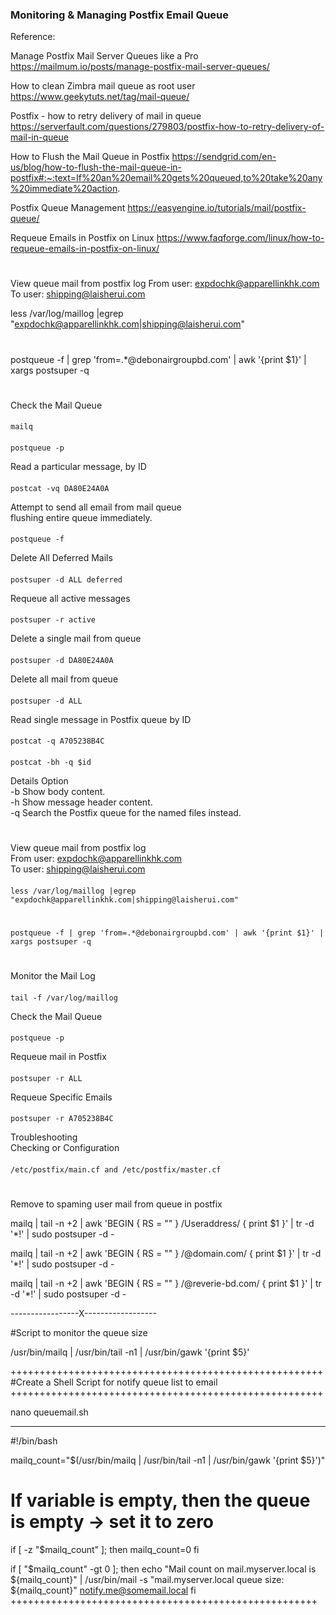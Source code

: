 
### Monitoring & Managing Postfix Email Queue

Reference:

Manage Postfix Mail Server Queues like a Pro
https://mailmum.io/posts/manage-postfix-mail-server-queues/


How to clean Zimbra mail queue as root user
https://www.geekytuts.net/tag/mail-queue/

Postfix - how to retry delivery of mail in queue
https://serverfault.com/questions/279803/postfix-how-to-retry-delivery-of-mail-in-queue

How to Flush the Mail Queue in Postfix
https://sendgrid.com/en-us/blog/how-to-flush-the-mail-queue-in-postfix#:~:text=If%20an%20email%20gets%20queued,to%20take%20any%20immediate%20action.

Postfix Queue Management
https://easyengine.io/tutorials/mail/postfix-queue/

Requeue Emails in Postfix on Linux
https://www.faqforge.com/linux/how-to-requeue-emails-in-postfix-on-linux/

#

#
View queue mail from postfix log 
From user: expdochk@apparellinkhk.com
To user: shipping@laisherui.com

less /var/log/maillog |egrep "expdochk@apparellinkhk.com|shipping@laisherui.com"

#

postqueue -f | grep 'from=.*@debonairgroupbd.com' | awk '{print $1}' | xargs postsuper -q

#

Check the Mail Queue
####
    mailq 
####
    postqueue -p 

Read a particular message, by ID 
####
    postcat -vq DA80E24A0A

Attempt to send all email from mail queue <br>
flushing entire queue immediately.
####
    postqueue -f 

Delete All Deferred Mails
####
    postsuper -d ALL deferred

Requeue all active messages 
####
    postsuper -r active 

Delete a single mail from queue
####
    postsuper -d DA80E24A0A

Delete all mail from queue
####
    postsuper -d ALL 

Read single message in Postfix queue by ID
####
    postcat -q A705238B4C
####
    postcat -bh -q $id

Details Option <br>
-b 	Show body content. <br>
-h 	Show message header content. <br>
-q 	Search the Postfix queue for the named files instead. <br>

#
View queue mail from postfix log <br> 
From user: expdochk@apparellinkhk.com <br>
To user: shipping@laisherui.com <br>
####
    less /var/log/maillog |egrep "expdochk@apparellinkhk.com|shipping@laisherui.com"

#
####
    postqueue -f | grep 'from=.*@debonairgroupbd.com' | awk '{print $1}' | xargs postsuper -q

#
Monitor the Mail Log
####
    tail -f /var/log/maillog

Check the Mail Queue
####
    postqueue -p 

Requeue mail in Postfix
####
    postsuper -r ALL

Requeue Specific Emails
####
    postsuper -r A705238B4C

Troubleshooting <br>
Checking or Configuration
####
    /etc/postfix/main.cf and /etc/postfix/master.cf

#
Remove to spaming user mail from queue in postfix


mailq | tail -n +2 | awk 'BEGIN { RS = "" } /Useraddress/ { print $1 }' | tr -d '*!' | sudo postsuper -d -


mailq | tail -n +2 | awk 'BEGIN { RS = "" } /@domain.com/ { print $1 }' | tr -d '*!' | sudo postsuper -d -


mailq | tail -n +2 | awk 'BEGIN { RS = "" } /@reverie-bd.com/ { print $1 }' | tr -d '*!' | sudo postsuper -d -

-----------------X------------------

#Script to monitor the queue size

/usr/bin/mailq | /usr/bin/tail -n1 | /usr/bin/gawk '{print $5}'

++++++++++++++++++++++++++++++++++++++++++++++++++++++
#Create a Shell Script for notify queue list to email
++++++++++++++++++++++++++++++++++++++++++++++++++++++

nano queuemail.sh

-----------------
#!/bin/bash

mailq_count="$(/usr/bin/mailq | /usr/bin/tail -n1 | /usr/bin/gawk '{print $5}')"

# If variable is empty, then the queue is empty -> set it to zero
if [ -z "$mailq_count" ]; then
  mailq_count=0
fi

if [ "$mailq_count" -gt 0 ]; then
  echo "Mail count on mail.myserver.local is ${mailq_count}" | /usr/bin/mail -s "mail.myserver.local queue size: ${mailq_count}" notify.me@somemail.local
fi
+++++++++++++++++++++++++++++++++++++++++++++++++++++
